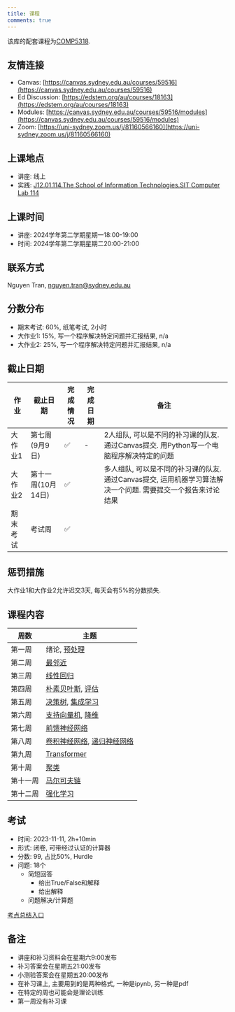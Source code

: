 ```yaml
---
title: 课程
comments: true
---
```


该库的配套课程为[COMP5318](https://www.sydney.edu.au/units/COMP5318/2024-S2C-NE-CC).

## 友情连接

- Canvas: [https://canvas.sydney.edu.au/courses/59516](https://canvas.sydney.edu.au/courses/59516)
- Ed Discussion: [https://edstem.org/au/courses/18163](https://edstem.org/au/courses/18163)
- Modules: [https://canvas.sydney.edu.au/courses/59516/modules](https://canvas.sydney.edu.au/courses/59516/modules)
- Zoom: [https://uni-sydney.zoom.us/j/81160566160](https://uni-sydney.zoom.us/j/81160566160)

## 上课地点

- 讲座: 线上
- 实践: [J12.01.114.The School of Information Technologies.SIT Computer Lab 114](https://maps.sydney.edu.au/?room=J12.01.114)

## 上课时间

- 讲座: 2024学年第二学期星期一18:00-19:00
- 时间: 2024学年第二学期星期二20:00-21:00

## 联系方式

Nguyen Tran, nguyen.tran@sydney.edu.au

## 分数分布

- 期末考试: 60%, 纸笔考试, 2小时
- 大作业1: 15%, 写一个程序解决特定问题并汇报结果, n/a
- 大作业2: 25%, 写一个程序解决特定问题并汇报结果, n/a

## 截止日期

|作业|截止日期|完成情况|完成日期|备注|
|-|-|-|-|-|
|大作业1|第七周(9月9日)|✅|-|2人组队, 可以是不同的补习课的队友. 通过Canvas提交. 用Python写一个电脑程序解决特定的问题|
|大作业2|第十一周(10月14日)|✅||多人组队, 可以是不同的补习课的队友. 通过Canvas提交, 运用机器学习算法解决一个问题. 需要提交一个报告来讨论结果|
|期末考试|考试周|✅|||

## 惩罚措施

大作业1和大作业2允许迟交3天, 每天会有5%的分数损失.

## 课程内容

| 周数   | 主题                                                                               |
|------|----------------------------------------------------------------------------------|
| 第一周  | 绪论, [预处理](/algorithm/preprocessing)                                              |
| 第二周  | [最邻近](/algorithm/knn)                                                            |
| 第三周  | [线性回归](/algorithm/linear-regression)                                             |
| 第四周  | [朴素贝叶斯](/algorithm/naive-bayes), [评估](/algorithm/evaluation)                     |
| 第五周  | [决策树](/algorithm/decision-tree), [集成学习](/algorithm/ensemble-learning)            |
| 第六周  | [支持向量机](/algorithm/svm), [降维](/algorithm/dimensional-reduction)                  |
| 第七周  | [前馈神经网络](/algorithm/neural-network/fnn)                                          |
| 第八周  | [卷积神经网络](/algorithm/neural-network/cnn), [递归神经网络](/algorithm/neural-network/rnn) |
| 第九周  | [Transformer](/algorithm/neural-network/transformer)                             |
| 第十周  | [聚类](/algorithm/clustering)                                                      |
| 第十一周 | [马尔可夫链](/algorithm/markov-chain)                                                 |
| 第十二周 | [强化学习](/algorithm/reinforcement-learning)                                        |

## 考试

- 时间: 2023-11-11, 2h+10min
- 形式: 闭卷, 可带经过认证的计算器
- 分数: 99, 占比50%, Hurdle
- 问题: 18个
    - 简短回答
        - 给出True/False和解释
        - 给出解释
    - 问题解决/计算题

[考点总结入口](/algorithm/exam)

## 备注

- 讲座和补习资料会在星期六9:00发布
- 补习答案会在星期五21:00发布
- 小测验答案会在星期五20:00发布
- 在补习课上, 主要用到的是两种格式, 一种是ipynb, 另一种是pdf
- 在特定的周也可能会是理论训练
- 第一周没有补习课